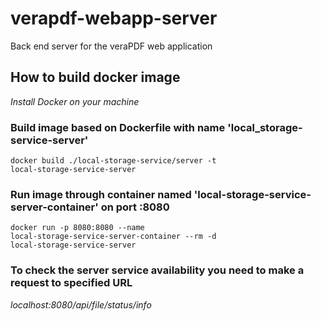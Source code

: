 # verapdf-webapp-server
Back end server for the veraPDF web application

## How to build docker image
<i>Install Docker on your machine</i>
### Build image based on Dockerfile with name 'local_storage-service-server'
<code>docker build ./local-storage-service/server -t local-storage-service-server</code>
### Run image through container named 'local-storage-service-server-container' on port :8080
<code>docker run -p 8080:8080 --name local-storage-service-server-container --rm -d local-storage-service-server</code>
### To check the server service availability you need to make a request to specified URL
<i>localhost:8080/api/file/status/info</i>